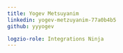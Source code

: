 ```yaml
---
title: Yogev Metsuyanim
linkedin: yogev-metzuyanim-77a0b4b5
github: yyyogev

logzio-role: Integrations Ninja
---
```

